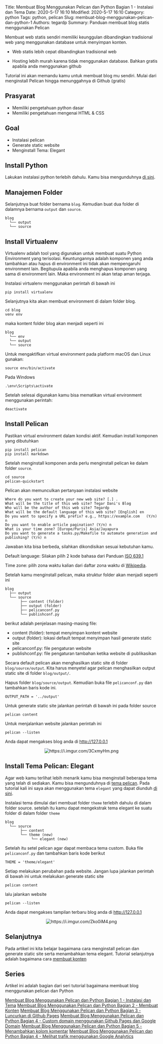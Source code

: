 Title: Membuat Blog Menggunakan Pelican dan Python Bagian 1 - Instalasi dan Tema
Date: 2020-5-17 16:10
Modified: 2020-5-17 16:10
Category: python
Tags: python, pelican 
Slug: membuat-blog-menggunakan-pelican-dan-python-1
Authors: tegardp
Summary: Panduan membuat blog statis menggunakan Pelican

Membuat web statis sendiri memiliki keunggulan dibandingkan tradisional web yang menggunakan database untuk menyimpan konten.

* Web statis lebih cepat dibandingkan tradisional web

* Hosting lebih murah karena tidak menggunakan database. Bahkan gratis apabila anda menggunakan github

Tutorial ini akan memandu kamu untuk membuat blog mu sendiri. Mulai dari menginstall Pelican hingga menunggahnya di Github (gratis)

## Prasyarat
* Memiliki pengetahuan python dasar
* Memiliki pengetahuan mengenai HTML & CSS

## Goal
 - Instalasi pelican
 - Generate static website
 - Menginstall Tema: Elegant

## Install Python
Lakukan instalasi python terlebih dahulu. Kamu bisa mengunduhnya [di sini](https://www.python.org/downloads/).

## Manajemen Folder

Selanjutnya buat folder bernama `blog`. Kemudian buat dua folder di dalamnya bernama `output` dan `source`.

```
blog
  └── output
  └── source
```

## Install Virtualenv
Virtualenv adalah tool yang digunakan untuk membuat suatu Python Environment yang terisolasi. Keuntungannya adalah komponen yang anda tambahkan atau hapus di environment ini tidak akan mempengaruhi environment lain. Begitupula apabila anda menghapus komponen yang sama di environment lain. Maka environment ini akan tetap aman terjaga.

Instalasi virtualenv menggunakan perintah di bawah ini
```
pip install virtualenv
```

Selanjutnya kita akan membuat environment di dalam folder blog.
```
cd blog
venv env
```

maka kontent folder blog akan menjadi seperti ini
```
blog
  └── env
  └── output
  └── source
```

Untuk mengaktifkan virtual environment pada platform macOS dan Linux gunakan:
```
source env/bin/activate
```

Pada Windows
```
.\env\Scripts\activate
```

Setelah selesai digunakan kamu bisa mematikan virtual environment menggunakan perintah:
```
deactivate
```
## Install Pelican
Pastikan virtual environment dalam kondisi aktif. Kemudian install komponen yang dibutuhkan

```
pip install pelican
pip install markdown
```

Setelah menginstall komponen anda perlu menginstall pelican ke dalam folder `source`.
```
cd source
pelican-quickstart
```

Pelican akan memunculkan pertanyaan instalasi website
```
Where do you want to create your new web site? [.] .
What will be the title of this web site? Tegar Dani's Blog
Who will be the author of this web site? Tegardp
What will be the default language of this web site? [English] en
Do you want to specify a URL prefix? e.g., https://example.com   (Y/n) n
Do you want to enable article pagination? (Y/n) n
What is your time zone? [Europe/Paris] Asia/Jayapura
Do you want to generate a tasks.py/Makefile to automate generation and publishing? (Y/n) n
```
Jawaban kita bisa berbeda, silahkan dikondisikan sesuai kebutuhan kamu.

Default language: Silakan pilih 2 kode bahasa dari Panduan [ISO 639.1](https://www.loc.gov/standards/iso639-2/php/code_list.php)

Time zone: pilih zona waktu kalian dari daftar zona waktu di [Wikipedia](http://en.wikipedia.org/wiki/List_of_tz_database_time_zones).

Setelah kamu menginstall pelican, maka struktur folder akan menjadi seperti ini
```
blog
  ├── output
  └── source
       ├── content (folder)
       ├── output (folder)
       ├── pelicanconf.py
       └── publishconf.py
```
berikut adalah penjelasan masing-masing file:

- content (folder): tempat menyimpan kontent website
- output (folder): lokasi default tempat menyimpan hasil generate static site
- pelicanconf.py: file pengaturan website
- publishconf.py: file pengaturan tambahan ketika website di publikasikan

Secara default pelican akan menghasilkan static site di folder `blog/source/output`. Kita harus menyetel agar pelican menghasilkan output static site di folder `blog/output/`.

Hapus folder `blog/source/output`. Kemudian buka file `pelicanconf.py` dan tambahkan baris kode ini.

```
OUTPUT_PATH = '../output'
```

Untuk generate static site jalankan perintah di bawah ini pada folder source
```
pelican content
```

Untuk menjalankan website jalankan perintah ini
```
pelican --listen
```

Anda dapat mengakses blog anda di http://127.0.0.1

<p align="center">
  <img src="https://i.imgur.com/3CxmyHm.png" alt="https://i.imgur.com/3CxmyHm.png">
</p>

## Install Tema Pelican: Elegant
Agar web kamu terlihat lebih menarik kamu bisa menginstall beberapa tema yang telah di sediakan. Kamu bisa mengunduhnya di [tema pelican](https://github.com/getpelican/pelican-themes).
Pada tutorial kali ini saya akan menggunakan tema `elegant` yang dapat diunduh [di sini](https://github.com/Pelican-Elegant/elegant).

Instalasi tema dimulai dari membuat folder `theme` terlebih dahulu di dalam folder source. setelah itu kamu dapat mengekstrak tema elegant ke suatu folder di dalam folder `theme`
```
blog
  └── source
       ├── content
       └── theme (new)
            └── elegant (new)
```

Setelah itu setel pelican agar dapat membaca tema custom. Buka file `pelicanconf.py` dan tambahkan baris kode berikut

```
THEME = 'theme/elegant'
```

Setiap melakukan perubahan pada website. Jangan lupa jalankan perintah di bawah ini untuk melakukan generate static site
```
pelican content
```

lalu jalankan website
```
pelican --listen
```

Anda dapat mengakses tampilan terbaru blog anda di http://127.0.0.1

<p align="center">
  <img src="https://i.imgur.com/Zko0iM4.png" alt="https://i.imgur.com/Zko0iM4.png">
</p>

## Selanjutnya
Pada artikel ini kita belajar bagaimana cara menginstall pelican dan generate static site serta menambahkan tema elegant. Tutorial selanjutnya adalah bagaimana cara [membuat konten]()

## Series
Artikel ini adalah bagian dari seri tutorial bagaimana membuat blog menggunakan pelican dan Python

[Membuat Blog Menggunakan Pelican dan Python Bagian 1 - Instalasi dan Tema]()
[Membuat Blog Menggunakan Pelican dan Python Bagian 2 - Membuat Konten]()
[Membuat Blog Menggunakan Pelican dan Python Bagian 3 - Luncurkan di Github Pages]()
[Membuat Blog Menggunakan Pelican dan Python Bagian 4 - Custom domain menggunakan Github Pages dan Google Domain]()
[Membuat Blog Menggunakan Pelican dan Python Bagian 5 - Menambahkan kolom komentar]()
[Membuat Blog Menggunakan Pelican dan Python Bagian 4 - Melihat trafik menggunakan Google Analytics]()